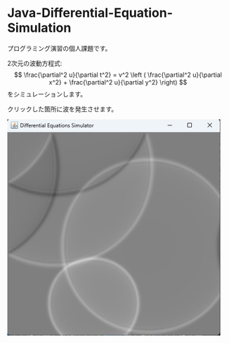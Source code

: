 # Java-Differential-Equation-Simulation

プログラミング演習の個人課題です。

2次元の波動方程式:
$$
\frac{\partial^2 u}{\partial t^2} = v^2 \left ( \frac{\partial^2 u}{\partial x^2} + \frac{\partial^2 u}{\partial y^2} \right)
$$
をシミュレーションします。

クリックした箇所に波を発生させます。

![sample](screenshot.jpg)   